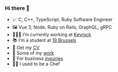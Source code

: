 ### Hi there 👋

- 📈 C, C++, TypeScript, Ruby Software Engineer
- 🖼️ Vue 3, Node, Ruby on Rails, GraphQL, gRPC
- 👨🏻‍💻 I’m currently working at [Keyrock](https://www.keyrock.eu/)
- 📚 I’m a student at [19 Brussels](https://campus19.be/)
- 📄 Get my [CV](https://www.manuel.software/)
- 🎨 Some of my [work](https://www.mlrcbsousa.com/)
- 🔗 For business [inquiries](https://linktr.ee/mlrcbsousa)
- 👨‍🍳 I used to be a Chef
